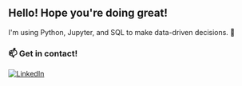 ## Hello! Hope you're doing great!

I'm using Python, Jupyter, and SQL to make data-driven decisions. 🎯

### 📫 Get in contact!

<div display="flex">
  <a href="https://www.linkedin.com/in/gabrielvbbarboza/">
    <img src="https://img.shields.io/badge/linkedin-%230077B5.svg?style=for-the-badge&logo=linkedin&logoColor=white" alt="LinkedIn"/>
  </a>
</div>
